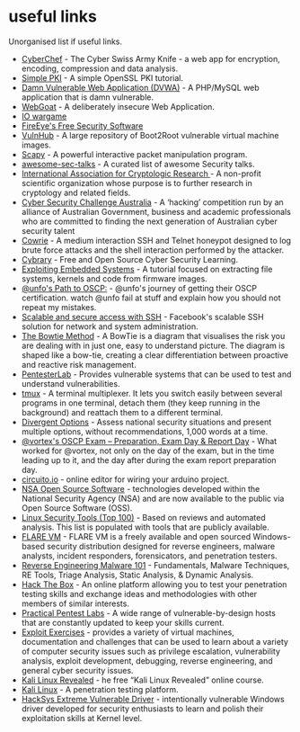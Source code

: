 # useful links
Unorganised list if useful links.
* [CyberChef](https://gchq.github.io/CyberChef/) - The Cyber Swiss Army Knife - a web app for encryption, encoding, compression and data analysis.
* [Simple PKI](http://pki-tutorial.readthedocs.io/en/latest/simple/) - A simple OpenSSL PKI tutorial.
* [Damn Vulnerable Web Application (DVWA)](http://www.dvwa.co.uk/) - A PHP/MySQL web application that is damn vulnerable.
* [WebGoat](https://github.com/WebGoat/WebGoat) - A deliberately insecure Web Application.
* [IO wargame](http://io.netgarage.org/)
* [FireEye's Free Security Software](https://www.fireeye.com/services/freeware.html)
* [VulnHub](https://www.vulnhub.com/) - A large repository of Boot2Root vulnerable virtual machine images.
* [Scapy](http://www.secdev.org/projects/scapy/) - A powerful interactive packet manipulation program.
* [awesome-sec-talks](https://github.com/PaulSec/awesome-sec-talks) - A curated list of awesome Security talks.
* [International Association for Cryptologic Research ](https://www.iacr.org/) - A non-profit scientific organization whose purpose is to further research in cryptology and related fields.
* [Cyber Security Challenge Australia](http://www.cyberchallenge.com.au/) -  A ‘hacking’ competition run by an alliance of Australian Government, business and academic professionals who are committed to finding the next generation of Australian cyber security talent
* [Cowrie](https://github.com/micheloosterhof/cowrie) - A medium interaction SSH and Telnet honeypot designed to log brute force attacks and the shell interaction performed by the attacker.
* [Cybrary](https://www.cybrary.it/) - Free and Open Source Cyber Security Learning.
* [Exploiting Embedded Systems](http://www.devttys0.com/2011/09/exploiting-embedded-systems-part-1/) - A tutorial focused on extracting file systems, kernels and code from firmware images.
* [@unfo's Path to OSCP:](https://localhost.exposed/path-to-oscp/) - @unfo's journey of getting their OSCP certification. watch @unfo fail at stuff and explain how you should not repeat my mistakes.
* [Scalable and secure access with SSH](https://code.facebook.com/posts/365787980419535/scalable-and-secure-access-with-ssh/) - Facebook's scalable SSH solution for network and system administration.
* [The Bowtie Method](https://www.cgerisk.com/knowledge-base/risk-assessment/thebowtiemethod) - A BowTie is a diagram that visualises the risk you are dealing with in just one, easy to understand picture. The diagram is shaped like a bow-tie, creating a clear differentiation between proactive and reactive risk management.
* [PentesterLab](https://www.pentesterlab.com/) - Provides vulnerable systems that can be used to test and understand vulnerabilities.
* [tmux](https://github.com/tmux/tmux/wiki) - A terminal multiplexer. It lets you switch easily between several programs in one terminal, detach them (they keep running in the background) and reattach them to a different terminal. 
* [Divergent Options](https://divergentoptions.org/) - Assess national security situations and present multiple options, without recommendations, 1,000 words at a time.
* [@vortex's OSCP Exam – Preparation, Exam Day & Report Day](https://www.vortex.id.au/2017/05/oscp-exam-preparation-exam-day-report-day/) - What worked for @vortex, not only on the day of the exam, but in the time leading up to it, and the day after during the exam report preparation day. 
* [circuito.io](https://www.circuito.io/) - online editor for wiring your arduino project.
* [NSA Open Source Software](https://nationalsecurityagency.github.io/) - technologies developed within the National Security Agency (NSA) and are now available to the public via Open Source Software (OSS).
* [Linux Security Tools (Top 100)](https://linuxsecurity.expert/security-tools/top-100/) - Based on reviews and automated analysis. This list is populated with tools that are publicly available.
* [FLARE VM](https://www.fireeye.com/blog/threat-research/2017/07/flare-vm-the-windows-malware.html) - FLARE VM is a freely available and open sourced Windows-based security distribution designed for reverse engineers, malware analysts, incident responders, forensicators, and penetration testers.
* [Reverse Engineering Malware 101](https://securedorg.github.io/RE101/) - Fundamentals, Malware Techniques, RE Tools, Triage Analysis, Static Analysis, & Dynamic Analysis.
* [Hack The Box](https://www.hackthebox.eu/en) - An online platform allowing you to test your penetration testing skills and exchange ideas and methodologies with other members of similar interests.
* [Practical Pentest Labs](https://practicalpentestlabs.com/) - A wide range of vulnerable-by-design hosts that are constantly updated to keep your skills current.
* [Exploit Exercises](https://exploit-exercises.com/) - provides a variety of virtual machines, documentation and challenges that can be used to learn about a variety of computer security issues such as privilege escalation, vulnerability analysis, exploit development, debugging, reverse engineering, and general cyber security issues.
* [Kali Linux Revealed](https://kali.training/) - he free “Kali Linux Revealed” online course.
* [Kali Linux](https://www.kali.org/) - A penetration testing platform. 
* [HackSys Extreme Vulnerable Driver](https://github.com/hacksysteam/HackSysExtremeVulnerableDriver) - intentionally vulnerable Windows driver developed for security enthusiasts to learn and polish their exploitation skills at Kernel level.

